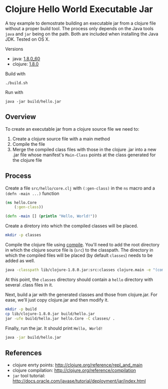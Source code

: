 # Clojure Hello World Executable Jar

A toy example to demostrate building an executable jar from a clojure file without a proper build tool. The process only depends on the Java tools `java` and `jar` being on the path. Both are included when installing the Java JDK. Tested on OS X.

Versions

* java: [1.8.0_60](http://www.oracle.com/technetwork/java/javase/downloads/java-archive-javase8-2177648.html#jdk-8u60-oth-JPR)
* clojure: [1.8.0](http://repo1.maven.org/maven2/org/clojure/clojure/1.8.0/clojure-1.8.0.zip)

Build with

    ./build.sh

Run with

    java -jar build/hello.jar

## Overview

To create an executable jar from a clojure source file we need to:

1. Create a clojure source file with a main method
2. Compile the file
3. Merge the compiled class files with those in the clojure .jar into a new .jar file whose manifest's `Main-Class` points at the class generated for the clojure file

## Process

Create a file `src/hello/core.clj` with `(:gen-class)` in the `ns` macro and a `(defn -main ...)` function

```clojure
(ns hello.Core
    (:gen-class))

(defn -main [] (println "Hello, World!"))
```

Create a diretory into which the compiled classes will be placed.

```bash
mkdir -p classes
```

Compile the clojure file using [compile](http://clojure.github.io/clojure/clojure.core-api.html#clojure.core/compile). You'll need to add the root directory in which the clojure source file is (`src`) to the classpath. The directory in which the compiled files will be placed (by default `classes`) needs to be added as well.

```bash
java -classpath lib/clojure-1.8.0.jar:src:classes clojure.main -e "(compile 'hello.Core)"
```

At this point, the `classes` directory should contain a `hello` directory with several .class files in it.

Next, build a jar with the generated classes and those from clojure.jar. For ease, we'll just copy clojure.jar and then modify it.

```bash
mkdir -p build
cp lib/clojure-1.8.0.jar build/hello.jar
jar -ufe build/hello.jar hello.Core -C classes/ .
```

Finally, run the jar. It should print `Hello, World!`

```bash
java -jar build/hello.jar
```

## References

* clojure enrty points: http://clojure.org/reference/repl_and_main
* clojure compilation: http://clojure.org/reference/compilation
* `jar` tool tutorial: http://docs.oracle.com/javase/tutorial/deployment/jar/index.html

